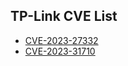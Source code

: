 ## TP-Link CVE List
- [CVE-2023-27332](https://www.zerodayinitiative.com/advisories/ZDI-23-245/)
- [CVE-2023-31710](CVE-2023-31710)

